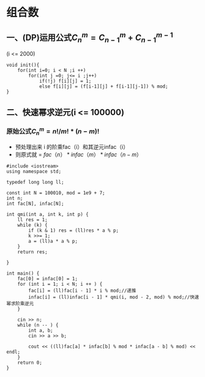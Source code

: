 # 组合数
## 一、(DP)运用公式$C_n^m = C_{n - 1}^m + C_{n-1}^{m-1}$
(i <= 2000)
```
void init(){
    for(int i=0; i < N ;i ++)
        for(int j =0; j<= i ;j++)
            if(!j) f[i][j] = 1;
            else f[i][j] = (f[i-1][j] + f[i-1][j-1]) % mod;
}
```
## 二、快速幂求逆元(i <= 100000)
### 原始公式$C_n^m  = n! / m! * (n-m)!$
- 预处理出来 i 的阶乘fac（i）和其逆元infac（i）
- 则原式就 = $fac（n） * infac（m） * infac（n - m）$
```
#include <iostream>
using namespace std;

typedef long long ll;

const int N = 100010, mod = 1e9 + 7;
int n;
int fac[N], infac[N];

int qmi(int a, int k, int p) {
    ll res = 1;
    while (k) {
        if (k & 1) res = (ll)res * a % p;
        k >>= 1;
        a = (ll)a * a % p;
    }
    return res;
    
}

int main() {
    fac[0] = infac[0] = 1;
    for (int i = 1; i < N; i ++ ) {
        fac[i] = (ll)fac[i - 1] * i % mod;//递推
        infac[i] = (ll)infac[i - 1] * qmi(i, mod - 2, mod) % mod;//快速幂求阶乘逆元
    }
    
    cin >> n;
    while (n -- ) {
        int a, b;
        cin >> a >> b;
        
        cout << ((ll)fac[a] * infac[b] % mod * infac[a - b] % mod) << endl;
    }
    return 0;
}
```